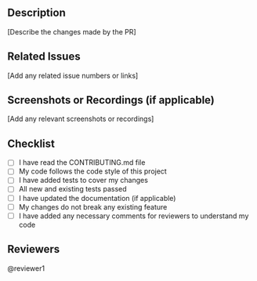 ## Description

[Describe the changes made by the PR]

## Related Issues

[Add any related issue numbers or links]

## Screenshots or Recordings (if applicable)

[Add any relevant screenshots or recordings]

## Checklist

- [ ] I have read the CONTRIBUTING.md file
- [ ] My code follows the code style of this project
- [ ] I have added tests to cover my changes
- [ ] All new and existing tests passed
- [ ] I have updated the documentation (if applicable)
- [ ] My changes do not break any existing feature
- [ ] I have added any necessary comments for reviewers to understand my code

## Reviewers

@reviewer1
